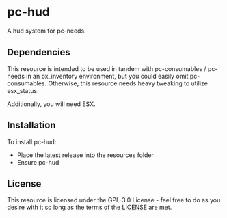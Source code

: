 # pc-hud
A hud system for pc-needs.

## Dependencies
This resource is intended to be used in tandem with pc-consumables / pc-needs in an ox_inventory environment, but you could easily omit pc-consumables. Otherwise, this resource needs heavy tweaking to utilize esx_status.

Additionally, you will need ESX.

## Installation
To install pc-hud:
- Place the latest release into the resources folder
- Ensure pc-hud

## License
This resource is licensed under the GPL-3.0 License - feel free to do as you desire with it so long as the terms of the [LICENSE](LICENSE) are met.
